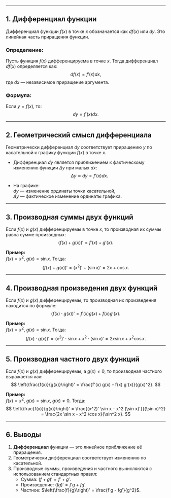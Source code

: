 

---

## 1. Дифференциал функции

Дифференциал функции $f(x)$ в точке $x$ обозначается как $df(x)$ или $dy$. Это линейная часть приращения функции.

### Определение:
Пусть функция $f(x)$ дифференцируема в точке $x$. Тогда дифференциал $df(x)$ определяется как:
$$
df(x) = f'(x) dx,
$$
где $dx$ — независимое приращение аргумента.

### Формула:
Если $y = f(x)$, то:
$$
dy = f'(x) dx.
$$

---

## 2. Геометрический смысл дифференциала

Геометрически дифференциал $dy$ соответствует приращению $y$ по касательной к графику функции $f(x)$ в точке $x$.  

- Дифференциал $dy$ является приближением к фактическому изменению функции $\Delta y$ при малых $dx$:
  $$
  \Delta y \approx dy = f'(x) dx.
  $$

- На графике:  
  $dy$ — изменение ординаты точки касательной,  
  $\Delta y$ — фактическое изменение ординаты графика.

---

## 3. Производная суммы двух функций

Если $f(x)$ и $g(x)$ дифференцируемы в точке $x$, то производная их суммы равна сумме производных:
$$
(f(x) + g(x))' = f'(x) + g'(x).
$$

**Пример:**  
$f(x) = x^2$, $g(x) = \sin x$. Тогда:  
$$
(f(x) + g(x))' = (x^2)' + (\sin x)' = 2x + \cos x.
$$

---

## 4. Производная произведения двух функций

Если $f(x)$ и $g(x)$ дифференцируемы, то производная их произведения находится по формуле:
$$
(f(x) \cdot g(x))' = f'(x) g(x) + f(x) g'(x).
$$

**Пример:**  
$f(x) = x^2$, $g(x) = \sin x$. Тогда:  
$$
(f(x) \cdot g(x))' = (x^2)' \cdot \sin x + x^2 \cdot (\sin x)' = 2x \sin x + x^2 \cos x.
$$

---

## 5. Производная частного двух функций

Если $f(x)$ и $g(x)$ дифференцируемы, а $g(x) \neq 0$, то производная частного выражается как:
$$
\left(\frac{f(x)}{g(x)}\right)' = \frac{f'(x) g(x) - f(x) g'(x)}{g(x)^2}.
$$

**Пример:**  
$f(x) = x^2$, $g(x) = \sin x$, $g(x) \neq 0$. Тогда:  
$$
\left(\frac{f(x)}{g(x)}\right)' = \frac{(x^2)' \sin x - x^2 (\sin x)'}{(\sin x)^2} = \frac{2x \sin x - x^2 \cos x}{\sin^2 x}.
$$

---

## 6. Выводы

1. **Дифференциал** функции — это линейное приближение её приращения.
2. Геометрически дифференциал соответствует изменению по касательной.
3. Производные суммы, произведения и частного вычисляются с использованием стандартных правил:
   - Сумма: $(f + g)' = f' + g'$.
   - Произведение: $(fg)' = f'g + fg'$.
   - Частное: $\left(\frac{f}{g}\right)' = \frac{f'g - fg'}{g^2}$.
